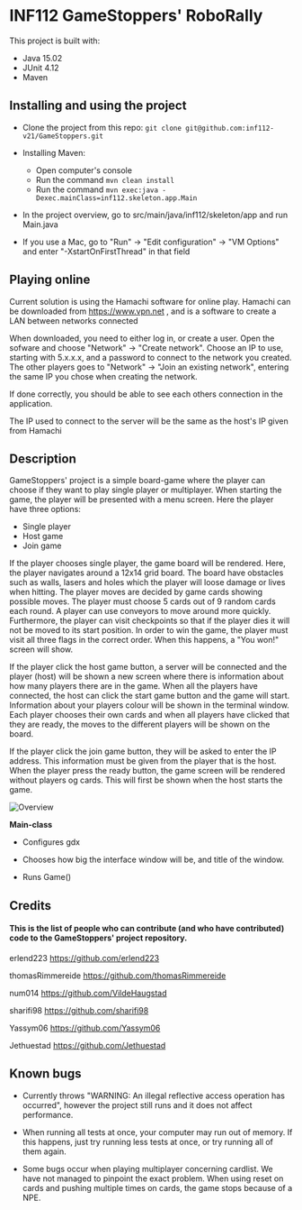 # INF112 GameStoppers' RoboRally

This project is built with:

* Java 15.02
* JUnit 4.12
* Maven


## Installing and using the project

* Clone the project from this repo: 
  `git clone git@github.com:inf112-v21/GameStoppers.git`
* Installing Maven:
    * Open computer's console
    * Run the command `mvn clean install`
    * Run the command `mvn exec:java - Dexec.mainClass=inf112.skeleton.app.Main`
    
* In the project overview, go to src/main/java/inf112/skeleton/app and run Main.java

* If you use a Mac, go to "Run" -> "Edit configuration" -> "VM Options" and enter "-XstartOnFirstThread" in that field


## Playing online

Current solution is using the Hamachi software for online play.
Hamachi can be downloaded from https://www.vpn.net , and is a software
to create a LAN between networks connected

When downloaded, you need to either log in, or create a user.
Open the sofware and choose "Network" -> "Create network".
Choose an IP to use, starting with 5.x.x.x, and a password to connect to
the network you created. The other players goes to "Network" -> "Join an existing network",
entering the same IP you chose when creating the network.

If done correctly, you should be able to see each others connection in the application.

The IP used to connect to the server will be the same as the host's IP given from Hamachi
## Description

GameStoppers' project is a simple board-game where the player can choose if they want to play single player or multiplayer. When starting the game, the player will be presented with a menu screen. Here the player have three options:
- Single player 
- Host game
- Join game

If the player chooses single player, the game board will be rendered. Here, the player navigates around a 12x14 grid board. The board have obstacles such as walls, lasers and holes which the player will loose damage or lives when hitting. 
The player moves are decided by game cards showing possible moves. The player must choose 5 cards out of 9 random cards each round. A player can use conveyors to move around more quickly. Furthermore, the player can visit checkpoints so that if the player dies it will not be moved to its start position. In order to win the game, the player must visit all three flags in the correct order. When this happens, a "You won!" screen will show. 

If the player click the host game button, a server will be connected and the player (host) will be shown a new screen where there is information about how many players there are in the game. When all the players have connected, the host can click the start game button and the game will start. Information about your players colour will be shown in the terminal window. Each player chooses their own cards and when all players have clicked that they are ready, the moves to the different players will be shown on the board. 

If the player click the join game button, they will be asked to enter the IP address. This information must be given from the player that is the host. When the player press the ready button, the game screen will be rendered without players og cards. This will first be shown when the host starts the game. 


![Overview](https://github.com/inf112-v21/GameStoppers/blob/master/classDiagram/UML-diagram_oblig4.png?raw=true)



**Main-class**
* Configures gdx
  
* Chooses how big the interface window will be, and title of the window.
    
* Runs Game()




## Credits

#### This is the list of people who can contribute (and who have contributed) code to the GameStoppers' project repository.

erlend223 https://github.com/erlend223

thomasRimmereide https://github.com/thomasRimmereide

num014 https://github.com/VildeHaugstad

sharifi98 https://github.com/sharifi98

Yassym06 https://github.com/Yassym06

Jethuestad https://github.com/Jethuestad


## Known bugs

* Currently throws "WARNING: An illegal reflective access operation has occurred", 
however the project still runs and it does not affect performance.
    
* When running all tests at once, your computer may run out of memory. If this happens, just
try running less tests at once, or try running all of them again. 

* Some bugs occur when playing multiplayer concerning cardlist. We have not managed to pinpoint the exact problem. When using reset on cards and pushing multiple times on cards, the game stops because of a NPE.
